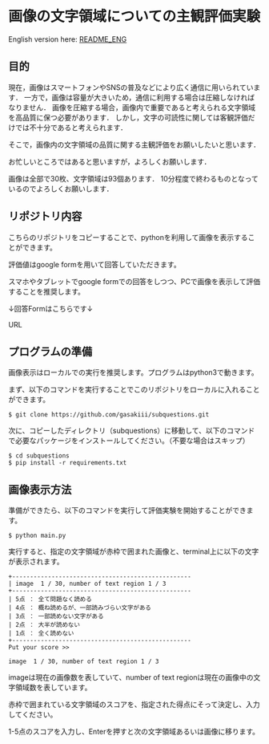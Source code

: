 # 画像の文字領域についての主観評価実験

English version here: [README_ENG](/README_ENG.md)

## 目的
現在，画像はスマートフォンやSNSの普及などにより広く通信に用いられています．
一方で，画像は容量が大きいため，通信に利用する場合は圧縮しなければなりません．
画像を圧縮する場合，画像内で重要であると考えられる文字領域を高品質に保つ必要があります．
しかし，文字の可読性に関しては客観評価だけでは不十分であると考えられます．

そこで，画像内の文字領域の品質に関する主観評価をお願いしたいと思います．

お忙しいところではあると思いますが，よろしくお願いします．

画像は全部で30枚、文字領域は93個あります． 10分程度で終わるものとなっているのでよろしくお願いします．

## リポジトリ内容
こちらのリポジトリをコピーすることで、pythonを利用して画像を表示することができます。

評価値はgoogle formを用いて回答していただきます。

スマホやタブレットでgoogle formでの回答をしつつ、PCで画像を表示して評価することを推奨します。

↓回答Formはこちらです↓

URL

## プログラムの準備
画像表示はローカルでの実行を推奨します。プログラムはpython3で動きます。

まず、以下のコマンドを実行することでこのリポジトリをローカルに入れることができます。

```
$ git clone https://github.com/gasakiii/subquestions.git
```

次に、コピーしたディレクトリ（subquestions）に移動して、以下のコマンドで必要なパッケージをインストールしてください。（不要な場合はスキップ）

```
$ cd subquestions
$ pip install -r requirements.txt
```

## 画像表示方法
準備ができたら、以下のコマンドを実行して評価実験を開始することができます。

```
$ python main.py
```

実行すると、指定の文字領域が赤枠で囲まれた画像と、terminal上に以下の文字が表示されます。

```
+--------------------------------------------------
| image  1 / 30, number of text region 1 / 3
+--------------------------------------------------
| 5点 ： 全て問題なく読める
| 4点 ： 概ね読めるが、一部読みづらい文字がある
| 3点 ： 一部読めない文字がある
| 2点 ： 大半が読めない
| 1点 ： 全く読めない
+--------------------------------------------------
Put your score >> 
```

```
image  1 / 30, number of text region 1 / 3
```

imageは現在の画像数を表していて、number of text regionは現在の画像中の文字領域数を表しています。

赤枠で囲まれている文字領域のスコアを、指定された得点にそって決定し、入力してください。

1-5点のスコアを入力し、Enterを押すと次の文字領域あるいは画像に移ります。




